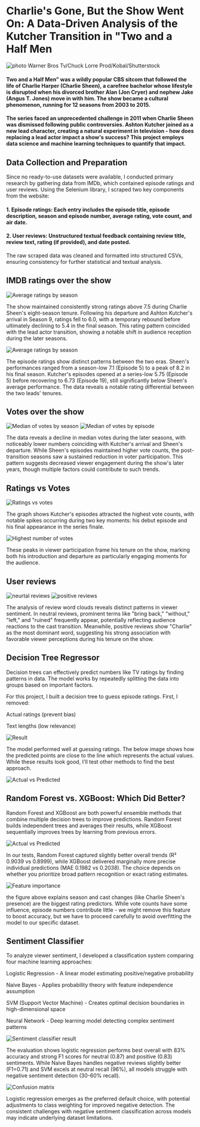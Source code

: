 # Charlie's Gone, But the Show Went On: A Data-Driven Analysis of the Kutcher Transition in "Two and a Half Men

![photo](/assets/img/Two-and-a-Half-Men.jpg) 
Warner Bros Tv/Chuck Lorre Prod/Kobal/Shutterstock

#### Two and a Half Men" was a wildly popular CBS sitcom that followed the life of Charlie Harper (Charlie Sheen), a carefree bachelor whose lifestyle is disrupted when his divorced brother Alan (Jon Cryer) and nephew Jake (Angus T. Jones) move in with him. The show became a cultural phenomenon, running for 12 seasons from 2003 to 2015.
#### The series faced an unprecedented challenge in 2011 when Charlie Sheen was dismissed following public controversies. Ashton Kutcher joined as a new lead character, creating a natural experiment in television - how does replacing a lead actor impact a show's success? This project employs data science and machine learning techniques to quantify that impact.

## Data Collection and Preparation
Since no ready-to-use datasets were available, I conducted primary research by gathering data from IMDb, which contained episode ratings and user reviews. Using the Selenium library, I scraped two key components from the website:
#### 1. Episode ratings: Each entry includes the episode title, episode description, season and episode number, average rating, vote count, and air date. 
#### 2. User reviews: Unstructured textual feedback containing review title, review text, rating (if provided), and date posted. 
The raw scraped data was cleaned and formatted into structured CSVs, ensuring consistency for further statistical and textual analysis.

## IMDB ratings over the show
![Average ratings by season](/assets/img/avg-ratings-by-season.png) 

The show maintained consistently strong ratings above 7.5 during Charlie Sheen's eight-season tenure. Following his departure and Ashton Kutcher's arrival in Season 9, ratings fell to 6.0, with a temporary rebound before ultimately declining to 5.4 in the final season. This rating pattern coincided with the lead actor transition, showing a notable shift in audience reception during the later seasons.

![Average ratings by season](/assets/img/avg-ratings-by-season.png) 

The episode ratings show distinct patterns between the two eras. Sheen's performances ranged from a season-low 7.1 (Episode 5) to a peak of 8.2 in his final season. Kutcher's episodes opened at a series-low 5.75 (Episode 5) before recovering to 6.73 (Episode 19), still significantly below Sheen's average performance. The data reveals a notable rating differential between the two leads' tenures.

## Votes over the show
![Median of votes by season](/assets/img/median-of-votes-by-season.png) ![Median of votes by episode](/assets/img/median-of-votes-by-episode.png) 

The data reveals a decline in median votes during the later seasons, with noticeably lower numbers coinciding with Kutcher's arrival and Sheen's departure. While Sheen's episodes maintained higher vote counts, the post-transition seasons saw a sustained reduction in voter participation. This pattern suggests decreased viewer engagement during the show's later years, though multiple factors could contribute to such trends.

## Ratings vs Votes
![Ratings vs votes ](/assets/img/ratings-vs-votes.png) 


The graph shows Kutcher's episodes attracted the highest vote counts, with notable spikes occurring during two key moments: his debut episode and his final appearance in the series finale.

![Highest number of votes ](/assets/img/highest-votes.png) 

These peaks in viewer participation frame his tenure on the show, marking both his introduction and departure as particularly engaging moments for the audience.

## User reviews
![neurtal reviews](/assets/img/neutral-reviews.png) ![positive reviews ](/assets/img/positive-reviews.png) 

The analysis of review word clouds reveals distinct patterns in viewer sentiment. In neutral reviews, prominent terms like "bring back," "without," "left," and "ruined" frequently appear, potentially reflecting audience reactions to the cast transition. Meanwhile, positive reviews show "Charlie" as the most dominant word, suggesting his strong association with favorable viewer perceptions during his tenure on the show.

## Decision Tree Regressor

Decision trees can effectively predict numbers like TV ratings by finding patterns in data. The model works by repeatedly splitting the data into groups based on important factors.

For this project, I built a decision tree to guess episode ratings. First, I removed:

Actual ratings (prevent bias)

Text lengths (low relevance)


![Result](/assets/img/decision-tree-result.png) 

The model performed well at guessing ratings. The below image shows how the predicted points are close to the line which represents the actual values. While these results look good, I'll test other methods to find the best approach.

![Actual vs Predicted](/assets/img/actual-vs-predicted.png) 

## Random Forest vs. XGBoost: Which Did Better?

Random Forest and XGBoost are both powerful ensemble methods that combine multiple decision trees to improve predictions. Random Forest builds independent trees and averages their results, while XGBoost sequentially improves trees by learning from previous errors.

![Actual vs Predicted](/assets/img/rf-vs-xgb.png) 

In our tests, Random Forest captured slightly better overall trends (R² 0.9039 vs 0.8999), while XGBoost delivered marginally more precise individual predictions (MAE 0.1982 vs 0.2038). The choice depends on whether you prioritize broad pattern recognition or exact rating estimates.

![Feature importance](/assets/img/feature-importance.png) 


the figure above explains season and cast changes (like Charlie Sheen's presence) are the biggest rating predictors. While vote counts have some influence, episode numbers contribute little - we might remove this feature to boost accuracy, but we have to proceed carefully to avoid overfitting the model to our specific dataset.

## Sentiment Classifier

To analyze viewer sentiment, I developed a classification system comparing four machine learning approaches:

Logistic Regression - A linear model estimating positive/negative probability

Naive Bayes - Applies probability theory with feature independence assumption

SVM (Support Vector Machine) - Creates optimal decision boundaries in high-dimensional space

Neural Network - Deep learning model detecting complex sentiment patterns

![Sentiment classifier result](/assets/img/sentiment-classifier-results.png) 


The evaluation shows logistic regression performs best overall with 83% accuracy and strong F1 scores for neutral (0.87) and positive (0.83) sentiments. While Naive Bayes handles negative reviews slightly better (F1=0.71) and SVM excels at neutral recall (96%), all models struggle with negative sentiment detection (30-60% recall).

![Confusion matrix](/assets/img/confusion-matrix.png) 

Logistic regression emerges as the preferred default choice, with potential adjustments to class weighting for improved negative detection. The consistent challenges with negative sentiment classification across models may indicate underlying dataset limitations.

